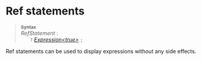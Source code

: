 # Ref statements

> <sup>**Syntax**</sup>\
> *RefStatement* :\
> &nbsp;&nbsp; &nbsp;&nbsp; `?` *[Expression&lt;true&gt;](expressions.md)* `;`

Ref statements can be used to display expressions without any side effects.